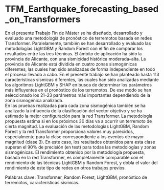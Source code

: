 # TFM_Earthquake_forecasting_based_on_Transformers
En el presente Trabajo Fin de Máster se ha diseñado, desarrollado y evaluado una metodología de pronóstico de terremotos basada en redes Transformer. 
Paralelamente, también se han desarrollado y evaluado las metodologías LightGBM y Random Forest con el fin de comparar los resultados entre las tres técnicas.
El ámbito de aplicación ha sido la provincia de Alicante, con una sismicidad histórica moderada–alta. La provincia de Alicante está dividida en cuatro zonas sismogénicas diferentes, las cuales han sido analizadas de forma independiente en todo el proceso llevado a cabo.
En el presente trabajo se han planteado hasta 113 características sísmicas diferentes, las cuales han sido analizadas mediante los algoritmos LightGBM y SHAP en busca de determinar los parámetros más influyentes en el pronóstico de los terremotos. De ese modo se han seleccionado los 21–23 parámetros más importantes dependiendo de la zona sismogénica analizada.  
En las pruebas realizadas para cada zona sismogénica también se ha analizado la influencia de la clasificación del vector objetivo y se ha estimado la mejor configuración para la red Transformer. 
La metodología propuesta estima si en los próximos 30 días va a ocurrir un terremoto de cierta magnitud. La evaluación de las metodologías LightGBM, Random Forest y la red Transformer proporciona valores muy parecidos, especialmente para la clase correspondiente a los eventos de mayor magnitud (clase 3). En este caso, los resultados obtenidos para esta clase superan el 90% de precisión (en test) para todas las metodologías y zonas sismogénicas.
El rendimiento obtenido por la metodología propuesta, basada en la red Transformer, es completamente comparable con el rendimiento de las técnicas LightGBM y Random Forest, y dobla el valor del rendimiento de este tipo de redes en otros trabajos previos.


Palabras clave: Transformer, Random Forest, LightGBM, pronóstico de terremotos, características sísmicas.

